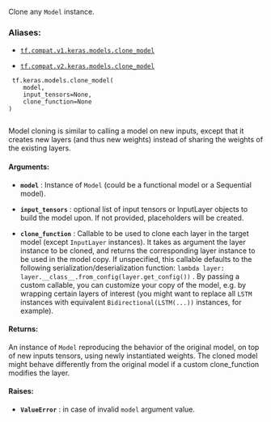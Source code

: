 Clone any  `Model`  instance.



### Aliases:

- [ `tf.compat.v1.keras.models.clone_model` ](/api_docs/python/tf/keras/models/clone_model)

- [ `tf.compat.v2.keras.models.clone_model` ](/api_docs/python/tf/keras/models/clone_model)



```
 tf.keras.models.clone_model(
    model,
    input_tensors=None,
    clone_function=None
)
 
```

Model cloning is similar to calling a model on new inputs,
except that it creates new layers (and thus new weights) instead
of sharing the weights of the existing layers.



#### Arguments:

- **`model`** : Instance of  `Model` 
(could be a functional model or a Sequential model).

- **`input_tensors`** : optional list of input tensors or InputLayer objects
to build the model upon. If not provided,
placeholders will be created.

- **`clone_function`** : Callable to be used to clone each layer in the target
model (except  `InputLayer`  instances). It takes as argument the layer
instance to be cloned, and returns the corresponding layer instance to
be used in the model copy. If unspecified, this callable defaults to
the following serialization/deserialization function:
 `lambda layer: layer.__class__.from_config(layer.get_config())` .
By passing a custom callable, you can customize your copy of the
model, e.g. by wrapping certain layers of interest (you might want to
replace all  `LSTM`  instances with equivalent
 `Bidirectional(LSTM(...))`  instances, for example).



#### Returns:
An instance of  `Model`  reproducing the behavior
of the original model, on top of new inputs tensors,
using newly instantiated weights. The cloned model might behave
differently from the original model if a custom clone_function
modifies the layer.



#### Raises:

- **`ValueError`** : in case of invalid  `model`  argument value.

